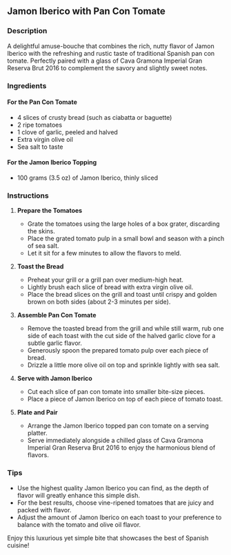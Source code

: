 ## Jamon Iberico with Pan Con Tomate

### Description
A delightful amuse-bouche that combines the rich, nutty flavor of Jamon Iberico with the refreshing and rustic taste of traditional Spanish pan con tomate. Perfectly paired with a glass of Cava Gramona Imperial Gran Reserva Brut 2016 to complement the savory and slightly sweet notes.

### Ingredients

#### For the Pan Con Tomate
- 4 slices of crusty bread (such as ciabatta or baguette)
- 2 ripe tomatoes
- 1 clove of garlic, peeled and halved
- Extra virgin olive oil
- Sea salt to taste

#### For the Jamon Iberico Topping
- 100 grams (3.5 oz) of Jamon Iberico, thinly sliced

### Instructions

1. **Prepare the Tomatoes**
   - Grate the tomatoes using the large holes of a box grater, discarding the skins.
   - Place the grated tomato pulp in a small bowl and season with a pinch of sea salt.
   - Let it sit for a few minutes to allow the flavors to meld.

2. **Toast the Bread**
   - Preheat your grill or a grill pan over medium-high heat.
   - Lightly brush each slice of bread with extra virgin olive oil.
   - Place the bread slices on the grill and toast until crispy and golden brown on both sides (about 2-3 minutes per side).

3. **Assemble Pan Con Tomate**
   - Remove the toasted bread from the grill and while still warm, rub one side of each toast with the cut side of the halved garlic clove for a subtle garlic flavor.
   - Generously spoon the prepared tomato pulp over each piece of bread.
   - Drizzle a little more olive oil on top and sprinkle lightly with sea salt.

4. **Serve with Jamon Iberico**
   - Cut each slice of pan con tomate into smaller bite-size pieces.
   - Place a piece of Jamon Iberico on top of each piece of tomato toast.

5. **Plate and Pair**
   - Arrange the Jamon Iberico topped pan con tomate on a serving platter.
   - Serve immediately alongside a chilled glass of Cava Gramona Imperial Gran Reserva Brut 2016 to enjoy the harmonious blend of flavors.

### Tips
- Use the highest quality Jamon Iberico you can find, as the depth of flavor will greatly enhance this simple dish.
- For the best results, choose vine-ripened tomatoes that are juicy and packed with flavor.
- Adjust the amount of Jamon Iberico on each toast to your preference to balance with the tomato and olive oil flavor.

Enjoy this luxurious yet simple bite that showcases the best of Spanish cuisine!